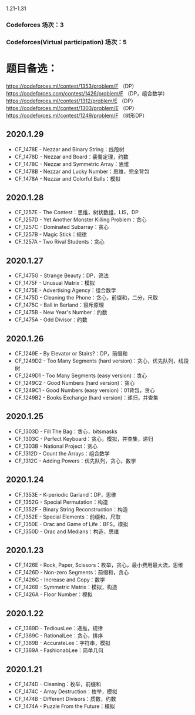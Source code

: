 1.21-1.31
### Codeforces 场次：3
### Codeforces(Virtual participation) 场次：5

# 题目备选：
https://codeforces.ml/contest/1353/problem/F （DP）
https://codeforces.com/contest/1426/problem/F （DP，组合数学）
https://codeforces.ml/contest/1312/problem/E  （DP）
https://codeforces.ml/contest/1303/problem/E  （DP）
https://codeforces.ml/contest/1249/problem/F  （树形DP）

## 2020.1.29
- CF_1478E - Nezzar and Binary String：线段树
- CF_1478D - Nezzar and Board：裴蜀定理，约数
- CF_1478C - Nezzar and Symmetric Array：思维
- CF_1478B - Nezzar and Lucky Number：思维，完全背包
- CF_1478A - Nezzar and Colorful Balls：模拟

## 2020.1.28
- CF_1257E - The Contest：思维，树状数组，LIS，DP
- CF_1257D - Yet Another Monster Killing Problem：贪心
- CF_1257C - Dominated Subarray：贪心
- CF_1257B - Magic Stick：规律
- CF_1257A - Two Rival Students：贪心

## 2020.1.27
- CF_1475G - Strange Beauty：DP，筛法
- CF_1475F - Unusual Matrix：模拟
- CF_1475E - Advertising Agency：组合数学
- CF_1475D - Cleaning the Phone：贪心，前缀和，二分，尺取
- CF_1475C - Ball in Berland：容斥原理
- CF_1475B - New Year's Number：约数
- CF_1475A - Odd Divisor：约数

## 2020.1.26
- CF_1249E - By Elevator or Stairs?：DP，前缀和
- CF_1249D2 - Too Many Segments (hard version)：贪心，优先队列，线段树
- CF_1249D1 - Too Many Segments (easy version)：贪心
- CF_1249C2 - Good Numbers (hard version)：贪心
- CF_1249C1 - Good Numbers (easy version)：01背包，贪心
- CF_1249B2 - Books Exchange (hard version)：递归，并查集

## 2020.1.25
- CF_1303D - Fill The Bag：贪心，bitsmasks
- CF_1303C - Perfect Keyboard：贪心，模拟，并查集，递归
- CF_1303B - National Project：贪心
- CF_1312D - Count the Arrays：组合数学
- CF_1312C - Adding Powers：优先队列，贪心，数学

## 2020.1.24
- CF_1353E - K-periodic Garland：DP，思维
- CF_1352G - Special Permutation：构造
- CF_1352F - Binary String Reconstruction：构造
- CF_1352E - Special Elements：前缀和，尺取
- CF_1350E - Orac and Game of Life：BFS，模拟
- CF_1350D - Orac and Medians：构造，思维

## 2020.1.23
- CF_1426E - Rock, Paper, Scissors：枚举，贪心，最小费用最大流，思维
- CF_1426D - Non-zero Segments：前缀和，贪心
- CF_1426C - Increase and Copy：数学
- CF_1426B - Symmetric Matrix：模拟，构造
- CF_1426A - Floor Number：模拟

## 2020.1.22
- CF_1369D - TediousLee：递推，规律
- CF_1369C - RationalLee：贪心，排序
- CF_1369B - AccurateLee：字符串，模拟
- CF_1369A - FashionabLee：简单几何

## 2020.1.21
- CF_1474D - Cleaning：枚举，前缀和
- CF_1474C - Array Destruction：枚举，模拟
- CF_1474B - Different Divisors：质数，约数
- CF_1474A - Puzzle From the Future：模拟
